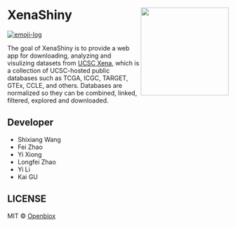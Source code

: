 
<!-- README.md is generated from README.Rmd. Please edit that file -->

# XenaShiny <img src="https://github.com/openbiox/openbiox-wiki/blob/master/static/img/logo-long.png" align="right" width="200"/>

[![emoji-log](https://cdn.rawgit.com/ahmadawais/stuff/ca97874/emoji-log/non-flat-round.svg)](https://github.com/ahmadawais/Emoji-Log/)

The goal of XenaShiny is to provide a web app for downloading, analyzing
and visulizing datasets from [UCSC
Xena](https://xenabrowser.net/datapages/), which is a collection of
UCSC-hosted public databases such as TCGA, ICGC, TARGET, GTEx, CCLE, and
others. Databases are normalized so they can be combined, linked,
filtered, explored and downloaded.

## Developer

  - Shixiang Wang
  - Fei Zhao
  - Yi Xiong
  - Longfei Zhao
  - Yi Li
  - Kai GU

## LICENSE

MIT © [Openbiox](https://github.com/openbiox)
